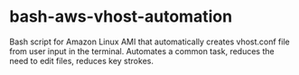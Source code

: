 bash-aws-vhost-automation
=========================

Bash script for Amazon Linux AMI that automatically creates vhost.conf file from user input in the terminal. Automates a common task, reduces the need to edit files, reduces key strokes.

